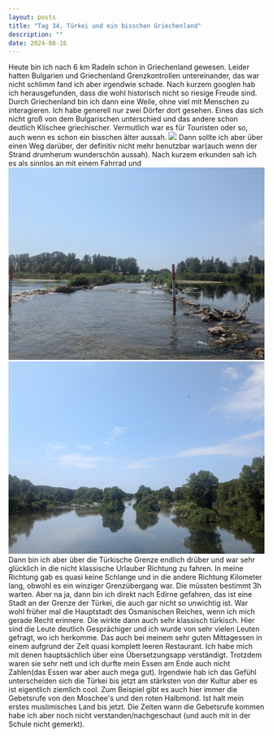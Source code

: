 ```yaml
---
layout: posts
title: "Tag 34, Türkei und ein bisschen Griechenland"
description: ""
date: 2024-08-16
---
```

Heute bin ich nach 6 km Radeln schon in Griechenland gewesen. Leider hatten Bulgarien und Griechenland Grenzkontrollen untereinander, das war nicht schlimm fand ich aber irgendwie schade. Nach kurzem googlen hab ich herausgefunden, dass die wohl historisch nicht so riesige Freude sind. Durch Griechenland bin ich dann eine Weile, ohne viel mit Menschen zu interagieren. Ich habe generell nur zwei Dörfer dort gesehen. Eines das sich nicht groß von dem Bulgarischen unterschied und das andere schon deutlich Klischee griechischer. Vermutlich war es für Touristen oder so, auch wenn es schon ein bisschen älter aussah.
![](/assets/images/PXL_20240816_084311448.MP.jpg)
Dann sollte ich aber über einen Weg darüber, der definitiv nicht mehr benutzbar war(auch wenn der Strand drumherum wunderschön aussah). Nach kurzem erkunden sah ich es als sinnlos an mit einem Fahrrad und ![](assets/images/PXL_20240816_090320590.jpg)  
![](/assets/images/PXL_20240816_092817192.jpg)
Dann bin ich aber über die Türkische Grenze endlich drüber und war sehr glücklich in die nicht klassische Urlauber Richtung zu fahren. In meine Richtung gab es quasi keine Schlange und in die andere Richtung Kilometer lang, obwohl es ein winziger Grenzübergang war. Die müssten bestimmt 3h warten. Aber na ja, dann bin ich direkt nach Edirne gefahren, das ist eine Stadt an der Grenze der Türkei, die auch gar nicht so unwichtig ist. War wohl früher mal die Hauptstadt des Osmanischen Reiches, wenn ich mich gerade Recht erinnere. Die wirkte dann auch sehr klassisch türkisch. Hier sind die Leute deutlich Gesprächiger und ich wurde von sehr vielen Leuten gefragt, wo ich herkomme. Das auch bei meinem sehr guten Mittagessen in einem aufgrund der Zeit quasi komplett leeren Restaurant. Ich habe mich mit denen hauptsächlich über eine Übersetzungsapp verständigt. Trotzdem waren sie sehr nett und ich durfte mein Essen am Ende auch nicht Zahlen(das Essen war aber auch mega gut). Irgendwie hab ich das Gefühl unterscheiden sich die Türkei bis jetzt am stärksten von der Kultur aber es ist eigentlich ziemlich cool. Zum Beispiel gibt es auch hier immer die Gebetsrufe von den Moschee's und den roten Halbmond. Ist halt mein erstes muslimisches Land bis jetzt. Die Zeiten wann die Gebetsrufe kommen habe ich aber noch nicht verstanden/nachgeschaut (und auch mit in der Schule nicht gemerkt).